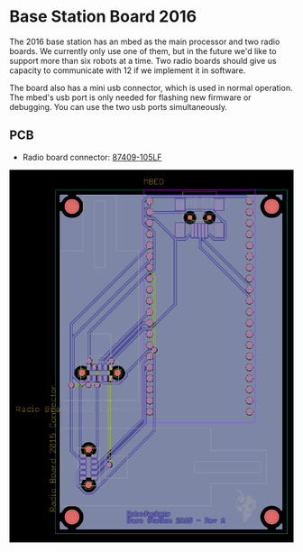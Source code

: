 
# Base Station Board 2016

The 2016 base station has an mbed as the main processor and two radio boards.  We currently only use one of them, but in the future we'd like to support more than six robots at a time.  Two radio boards should give us capacity to communicate with 12 if we implement it in software.

The board also has a mini usb connector, which is used in normal operation.  The mbed's usb port is only needed for flashing new firmware or debugging.  You can use the two usb ports simultaneously.

## PCB

* Radio board connector: [87409-105LF](https://octopart.com/search?q=87409-105LF)

![Base Station Board](./rjrc-2016-base-station-v1_0.png)

